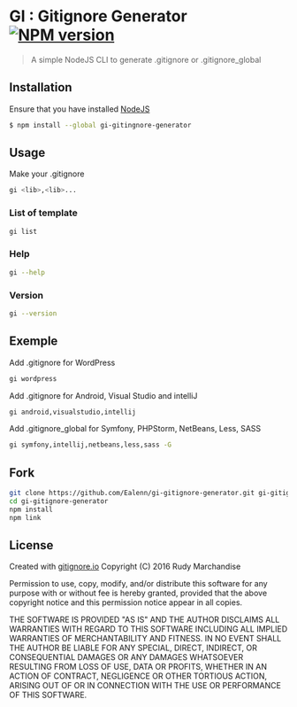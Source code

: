 # GI : Gitignore Generator [![NPM version](https://badge.fury.io/js/gi-gitignore-generator.svg)](https://npmjs.org/package/gi-gitignore-generator)

> A simple NodeJS CLI to generate .gitignore or .gitignore_global

## Installation

Ensure that you have installed [NodeJS](https://nodejs.org/)

```sh
$ npm install --global gi-gitingnore-generator
```

## Usage

Make your .gitignore
```sh
gi <lib>,<lib>...
```

### List of template
```sh
gi list
```

### Help
```sh
gi --help
```

### Version
```sh
gi --version
```

## Exemple

Add .gitignore for WordPress
```sh
gi wordpress
```

Add .gitignore for Android, Visual Studio and intelliJ
```sh
gi android,visualstudio,intellij
```

Add .gitignore_global for Symfony, PHPStorm, NetBeans, Less, SASS
```sh
gi symfony,intellij,netbeans,less,sass -G
```

## Fork

```sh
git clone https://github.com/Ealenn/gi-gitignore-generator.git gi-gitignore-generator
cd gi-gitignore-generator
npm install
npm link
```

## License

Created with [gitignore.io](https://www.gitignore.io)
Copyright (C) 2016 Rudy Marchandise

Permission to use, copy, modify, and/or distribute this software for any
purpose with or without fee is hereby granted, provided that the above
copyright notice and this permission notice appear in all copies.

THE SOFTWARE IS PROVIDED "AS IS" AND THE AUTHOR DISCLAIMS ALL WARRANTIES
WITH REGARD TO THIS SOFTWARE INCLUDING ALL IMPLIED WARRANTIES OF
MERCHANTABILITY AND FITNESS. IN NO EVENT SHALL THE AUTHOR BE LIABLE FOR
ANY SPECIAL, DIRECT, INDIRECT, OR CONSEQUENTIAL DAMAGES OR ANY DAMAGES
WHATSOEVER RESULTING FROM LOSS OF USE, DATA OR PROFITS, WHETHER IN AN ACTION
OF CONTRACT, NEGLIGENCE OR OTHER TORTIOUS ACTION, ARISING OUT OF OR IN
CONNECTION WITH THE USE OR PERFORMANCE OF THIS SOFTWARE.
